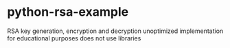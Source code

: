 # python-rsa-example

RSA key generation, encryption and decryption
unoptimized implementation for educational purposes
does not use libraries